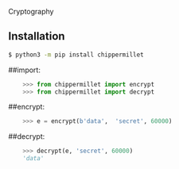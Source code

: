 Cryptography


## Installation

```bash
$ python3 -m pip install chippermillet
```

##import:

```python
    >>> from chippermillet import encrypt
    >>> from chippermillet import decrypt
```

##encrypt:


```python
    >>> e = encrypt(b'data',  'secret', 60000)
```

##decrypt:


```python
    >>> decrypt(e, 'secret', 60000)
    'data'
```

